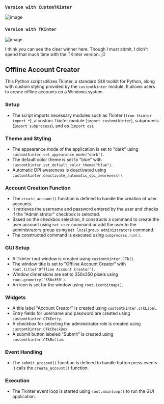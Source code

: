 ### `Version with CustomTKinter`
![image](https://github.com/H14d3n/tKinter-experiment/assets/146072924/fbaa6dbb-0237-43e9-ad36-71cf0633fcc2)

### `Version with TKinter`
![image](https://github.com/H14d3n/tKinter-experiment/assets/146072924/0b755d6c-e133-4910-8824-5f46fc3b7fc4)

I think you can see the clear winner here. Though I must admit, I didn't spend that much time with the TKinter version. ;D

## Offline Account Creator

This Python script utilizes Tkinter, a standard GUI toolkit for Python, along with custom styling provided by the `customtkinter` module. It allows users to create offline accounts on a Windows system.

### Setup

- The script imports necessary modules such as Tkinter (`from tkinter import *`), a custom Tkinter module (`import customtkinter`), subprocess (`import subprocess`), and os (`import os`).

### Theme and Styling

- The appearance mode of the application is set to "dark" using `customtkinter.set_appearance_mode("dark")`.
- The default color theme is set to "blue" with `customtkinter.set_default_color_theme("blue")`.
- Automatic DPI awareness is deactivated using `customtkinter.deactivate_automatic_dpi_awareness()`.

### Account Creation Function

- The `create_account()` function is defined to handle the creation of user accounts.
- It retrieves the username and password entered by the user and checks if the "Administrator" checkbox is selected.
- Based on the checkbox selection, it constructs a command to create the user account using `net user` command or add the user to the administrators group using `net localgroup administrators` command.
- The constructed command is executed using `subprocess.run()`.

### GUI Setup

- A Tkinter root window is created using `customtkinter.CTk()`.
- The window title is set to "Offline Account Creator" with `root.title('Offline Account Creator')`.
- Window dimensions are set to 350x350 pixels using `root.geometry('350x350')`.
- An icon is set for the window using `root.iconbitmap()`.

### Widgets

- A title label "Account Creator" is created using `customtkinter.CTkLabel`.
- Entry fields for username and password are created using `customtkinter.CTkEntry`.
- A checkbox for selecting the administrator role is created using `customtkinter.CTkCheckBox`.
- A submit button labeled "Submit" is created using `customtkinter.CTkButton`.

### Event Handling

- The `submit_pressed()` function is defined to handle button press events. It calls the `create_account()` function.

### Execution

- The Tkinter event loop is started using `root.mainloop()` to run the GUI application.

